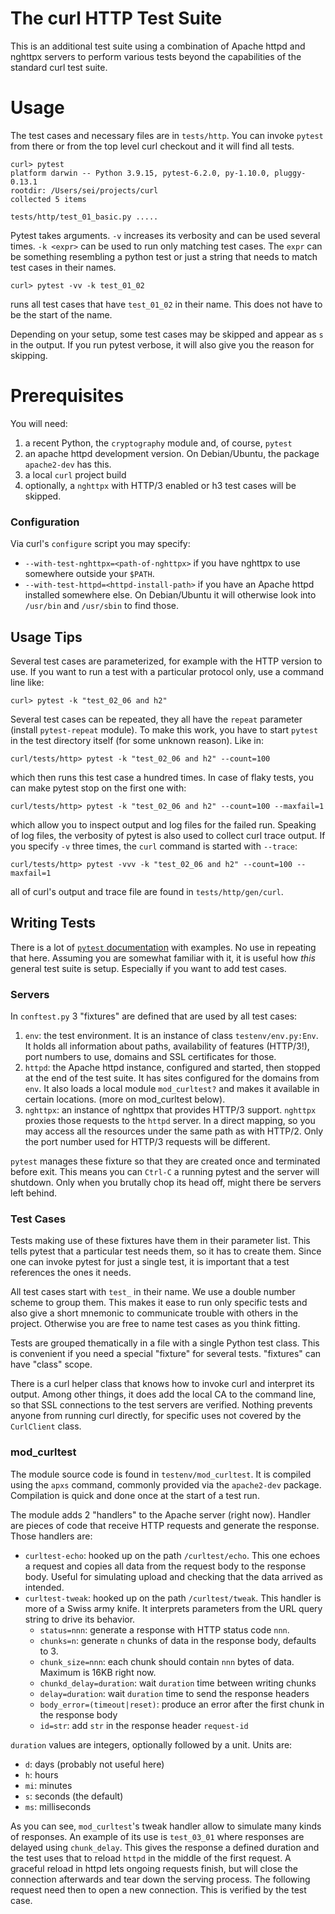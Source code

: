 <!--
Copyright (C) Daniel Stenberg, <daniel@haxx.se>, et al.

SPDX-License-Identifier: curl
-->

# The curl HTTP Test Suite

This is an additional test suite using a combination of Apache httpd and nghttpx servers to perform various tests beyond the capabilities of the standard curl test suite.

# Usage

The test cases and necessary files are in `tests/http`. You can invoke `pytest` from there or from the top level curl checkout and it will find all tests.

```
curl> pytest
platform darwin -- Python 3.9.15, pytest-6.2.0, py-1.10.0, pluggy-0.13.1
rootdir: /Users/sei/projects/curl
collected 5 items

tests/http/test_01_basic.py .....
```

Pytest takes arguments. `-v` increases its verbosity and can be used several times. `-k <expr>` can be used to run only matching test cases. The `expr` can be something resembling a python test or just a string that needs to match test cases in their names.

```
curl> pytest -vv -k test_01_02
```

runs all test cases that have `test_01_02` in their name. This does not have to be the start of the name.

Depending on your setup, some test cases may be skipped and appear as `s` in the output. If you run pytest verbose, it will also give you the reason for skipping.

# Prerequisites

You will need:

1. a recent Python, the `cryptography` module and, of course, `pytest`
2. an apache httpd development version. On Debian/Ubuntu, the package `apache2-dev` has this.
3. a local `curl` project build
3. optionally, a `nghttpx` with HTTP/3 enabled or h3 test cases will be skipped.

### Configuration

Via curl's `configure` script you may specify:

  * `--with-test-nghttpx=<path-of-nghttpx>` if you have nghttpx to use somewhere outside your `$PATH`.
  * `--with-test-httpd=<httpd-install-path>` if you have an Apache httpd installed somewhere else. On Debian/Ubuntu it will otherwise look into `/usr/bin` and `/usr/sbin` to find those.

## Usage Tips

Several test cases are parameterized, for example with the HTTP version to use. If you want to run a test with a particular protocol only, use a command line like:

```
curl> pytest -k "test_02_06 and h2"
```

Several test cases can be repeated, they all have the `repeat` parameter (install `pytest-repeat` module). To make this work, you have to start `pytest` in the test directory itself (for some unknown reason). Like in:

```
curl/tests/http> pytest -k "test_02_06 and h2" --count=100
```

which then runs this test case a hundred times. In case of flaky tests, you can make pytest stop on the first one with:

```
curl/tests/http> pytest -k "test_02_06 and h2" --count=100 --maxfail=1
```

which allow you to inspect output and log files for the failed run. Speaking of log files, the verbosity of pytest is also used to collect curl trace output. If you specify `-v` three times, the `curl` command is started with `--trace`:

```
curl/tests/http> pytest -vvv -k "test_02_06 and h2" --count=100 --maxfail=1
```

all of curl's output and trace file are found in `tests/http/gen/curl`.

## Writing Tests

There is a lot of [`pytest` documentation](https://docs.pytest.org/) with examples. No use in repeating that here. Assuming you are somewhat familiar with it, it is useful how *this* general test suite is setup. Especially if you want to add test cases.

### Servers

In `conftest.py` 3 "fixtures" are defined that are used by all test cases:

1. `env`: the test environment. It is an instance of class `testenv/env.py:Env`. It holds all information about paths, availability of features (HTTP/3!), port numbers to use, domains and SSL certificates for those.
2. `httpd`: the Apache httpd instance, configured and started, then stopped at the end of the test suite. It has sites configured for the domains from `env`. It also loads a local module `mod_curltest?` and makes it available in certain locations. (more on mod_curltest below).
3. `nghttpx`: an instance of nghttpx that provides HTTP/3 support. `nghttpx` proxies those requests to the `httpd` server. In a direct mapping, so you may access all the resources under the same path as with HTTP/2. Only the port number used for HTTP/3 requests will be different.

`pytest` manages these fixture so that they are created once and terminated before exit. This means you can `Ctrl-C` a running pytest and the server will shutdown. Only when you brutally chop its head off, might there be servers left
behind.

### Test Cases

Tests making use of these fixtures have them in their parameter list. This tells pytest that a particular test needs them, so it has to create them. Since one can invoke pytest for just a single test, it is important that a test references the ones it needs.

All test cases start with `test_` in their name. We use a double number scheme to group them. This makes it ease to run only specific tests and also give a short mnemonic to communicate trouble with others in the project. Otherwise you are free to name test cases as you think fitting.

Tests are grouped thematically in a file with a single Python test class. This is convenient if you need a special "fixture" for several tests. "fixtures" can have "class" scope.

There is a curl helper class that knows how to invoke curl and interpret its output. Among other things, it does add the local CA to the command line, so that SSL connections to the test servers are verified. Nothing prevents anyone from running curl directly, for specific uses not covered by the `CurlClient` class.

### mod_curltest

The module source code is found in `testenv/mod_curltest`. It is compiled using the `apxs` command, commonly provided via the `apache2-dev` package. Compilation is quick and done once at the start of a test run.

The module adds 2 "handlers" to the Apache server (right now). Handler are pieces of code that receive HTTP requests and generate the response. Those handlers are:

* `curltest-echo`: hooked up on the path `/curltest/echo`. This one echoes a request and copies all data from the request body to the response body. Useful for simulating upload and checking that the data arrived as intended.
* `curltest-tweak`: hooked up on the path `/curltest/tweak`. This handler is more of a Swiss army knife. It interprets parameters from the URL query string to drive its behavior.
  * `status=nnn`: generate a response with HTTP status code `nnn`.
  * `chunks=n`: generate `n` chunks of data in the response body, defaults to 3.
  * `chunk_size=nnn`: each chunk should contain `nnn` bytes of data. Maximum is 16KB right now.
  * `chunkd_delay=duration`: wait `duration` time between writing chunks
  * `delay=duration`: wait `duration` time to send the response headers
  * `body_error=(timeout|reset)`: produce an error after the first chunk in the response body
  * `id=str`: add `str` in the response header `request-id`

`duration` values are integers, optionally followed by a unit. Units are:

  * `d`: days (probably not useful here)
  * `h`: hours
  * `mi`: minutes
  * `s`: seconds (the default)
  * `ms`: milliseconds

As you can see, `mod_curltest`'s tweak handler allow to simulate many kinds of responses. An example of its use is `test_03_01` where responses are delayed using `chunk_delay`. This gives the response a defined duration and the test uses that to reload `httpd` in the middle of the first request. A graceful reload in httpd lets ongoing requests finish, but will close the connection afterwards and tear down the serving process. The following request need then to open a new connection. This is verified by the test case.
